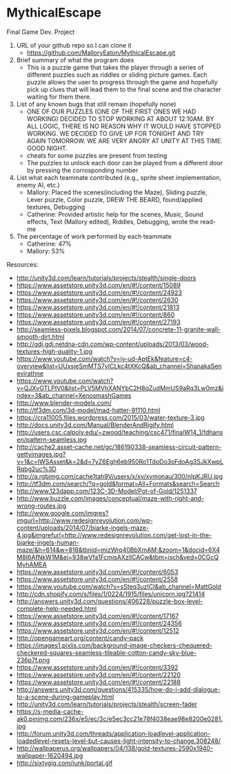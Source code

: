 # MythicalEscape
Final Game Dev. Project

1. URL of your github repo so I can clone it
    - https://github.com/MalloryEaton/MythicalEscape.git
2. Brief summary of what the program does
    - This is a puzzle game that takes the player through a series of different puzzles such as riddles or sliding picture     games. Each puzzle allows the user to progress through the game and hopefully pick up clues that will lead them to the final scene and the character waiting for them there.
3. List of any known bugs that still remain (hopefully none)
    - ONE OF OUR PUZZLES (ONE OF THE FIRST ONES WE HAD WORKING) DECIDED TO STOP WORKING AT ABOUT 12:10AM. BY ALL LOGIC, THERE         IS NO REASON WHY IT WOULD HAVE STOPPED WORKING. WE DECIDED TO GIVE UP FOR TONIGHT AND TRY AGAIN TOMORROW. WE ARE VERY         ANGRY AT UNITY AT THIS TIME. GOOD NIGHT.
    - cheats for some puzzles are present from testing
    - The puzzles to unlock each door can be played from a different door by pressing the corrosponding number
4. List what each teammate contributed (e.g., sprite sheet implementation, enemy AI, etc.)
    - Mallory: Placed the scenes(including the Maze), Sliding puzzle, Lever puzzle, Color puzzle, DREW THE BEARD, found/applied textures, Debugging
    - Catherine: Provided artistic help for the scenes, Music, Sound effects, Text (Mallory edited), Riddles, Debugging, wrote the read-me
5. The percentage of work performed by each teammate
    - Catherine: 47%
    - Mallory: 53%

Resources:
- http://unity3d.com/learn/tutorials/projects/stealth/single-doors
- https://www.assetstore.unity3d.com/en/#!/content/15089
- https://www.assetstore.unity3d.com/en/#!/content/24923
- https://www.assetstore.unity3d.com/en/#!/content/2630
- https://www.assetstore.unity3d.com/en/#!/content/21813
- https://www.assetstore.unity3d.com/en/#!/content/860
- https://www.assetstore.unity3d.com/en/#!/content/27193
- http://seamless-pixels.blogspot.com/2014/07/concrete-11-granite-wall-smooth-dirt.html
- http://gdj.gdj.netdna-cdn.com/wp-content/uploads/2013/03/wood-textures-high-quality-1.jpg
- https://www.youtube.com/watch?v=iy-ud-AptEk&feature=c4-overview&list=UUxsjeSmMTS7yICLkc4tXKcQ&ab_channel=ShanakaSenevirathne
- https://www.youtube.com/watch?v=QJXvGTLPIV0&list=PLV5MVhXANYbC2H8qZudMmUS9aRq3Lw0mz&index=3&ab_channel=XenosmashGames
- http://www.blender-models.com/
- http://tf3dm.com/3d-model/mad-hatter-91110.html
- https://cra11005.files.wordpress.com/2015/03/water-texture-3.jpg
- http://docs.unity3d.com/Manual/BlenderAndRigify.html
- http://users.csc.calpoly.edu/~zwood/teaching/csc471/finalW14_1/fdhansen/pattern-seamless.jpg
- http://cache2.asset-cache.net/gc/186190338-seamless-circuit-pattern-gettyimages.jpg?v=1&c=IWSAsset&k=2&d=7yZ6Egh6eb950Ro1TdoDo3oFdoAg3SJkXwpLRqbg2uc%3D
- http://a.rgbimg.com/cache1tah9V/users/x/xy/xymonau/300/nIpKJRU.jpg
- http://tf3dm.com/search/?q=gold&format=All+Formats&search=Search
- http://www.123dapp.com/123C-3D-Model/Pot-of-Gold/1251337
- http://www.buzzle.com/images/conceptual/maze-with-right-and-wrong-routes.jpg
- http://www.google.com/imgres?imgurl=http://www.redesignrevolution.com/wp-content/uploads/2014/07/bjarke-ingels-maze-4.jpg&imgrefurl=http://www.redesignrevolution.com/get-lost-in-the-bjarke-ingels-human-maze/&h=614&w=818&tbnid=mizWrq40BbXmAM:&zoom=1&docid=6X4M8I6AfNkW1M&ei=938wVfa1FcmjsAXzlICACw&tbm=isch&ved=0CGcQMyhAMEA
- https://www.assetstore.unity3d.com/en/#!/content/6053
- https://www.assetstore.unity3d.com/en/#!/content/2558
- https://www.youtube.com/watch?v=sSteq3uzICI&ab_channel=MattGold
- http://cdn.shopify.com/s/files/1/0224/1915/files/unicorn.jpg?21414
- http://answers.unity3d.com/questions/406228/puzzle-box-level-complete-help-needed.html
- https://www.assetstore.unity3d.com/en/#!/content/17167
- https://www.assetstore.unity3d.com/en/#!/content/24356
- https://www.assetstore.unity3d.com/en/#!/content/12512
- http://opengameart.org/content/candy-pack
- https://images1.pixlis.com/background-image-checkers-chequered-checkered-squares-seamless-tileable-cotton-candy-sky-blue-236p7f.png
- https://www.assetstore.unity3d.com/en/#!/content/3392
- https://www.assetstore.unity3d.com/en/#!/content/22120
- https://www.assetstore.unity3d.com/en/#!/content/22188
- http://answers.unity3d.com/questions/415335/how-do-i-add-dialogue-to-a-scene-during-gameplay.html
- http://unity3d.com/learn/tutorials/projects/stealth/screen-fader
- https://s-media-cache-ak0.pinimg.com/236x/e5/ec/3c/e5ec3cc21e78f4038eae98e8200e0281.jpg
- http://forum.unity3d.com/threads/application-loadlevel-application-loadedlevel-resets-level-but-causes-light-intensity-to-change.308248/
- http://wallpaperus.org/wallpapers/04/138/gold-textures-2590x1940-wallpaper-1620494.jpg
- http://sixtygig.com/junk/portal.gif

